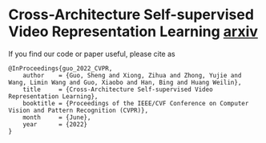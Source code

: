 # Cross-Architecture Self-supervised Video Representation Learning [arxiv](https://arxiv.org/abs/2205.13313)

If you find our code or paper useful, please cite as
```
@InProceedings{guo_2022_CVPR,
    author    = {Guo, Sheng and Xiong, Zihua and Zhong, Yujie and Wang, Limin Wang and Guo, Xiaobo and Han, Bing and Huang Weilin},
    title     = {Cross-Architecture Self-supervised Video Representation Learning},
    booktitle = {Proceedings of the IEEE/CVF Conference on Computer Vision and Pattern Recognition (CVPR)},
    month     = {June},
    year      = {2022}
}
```
